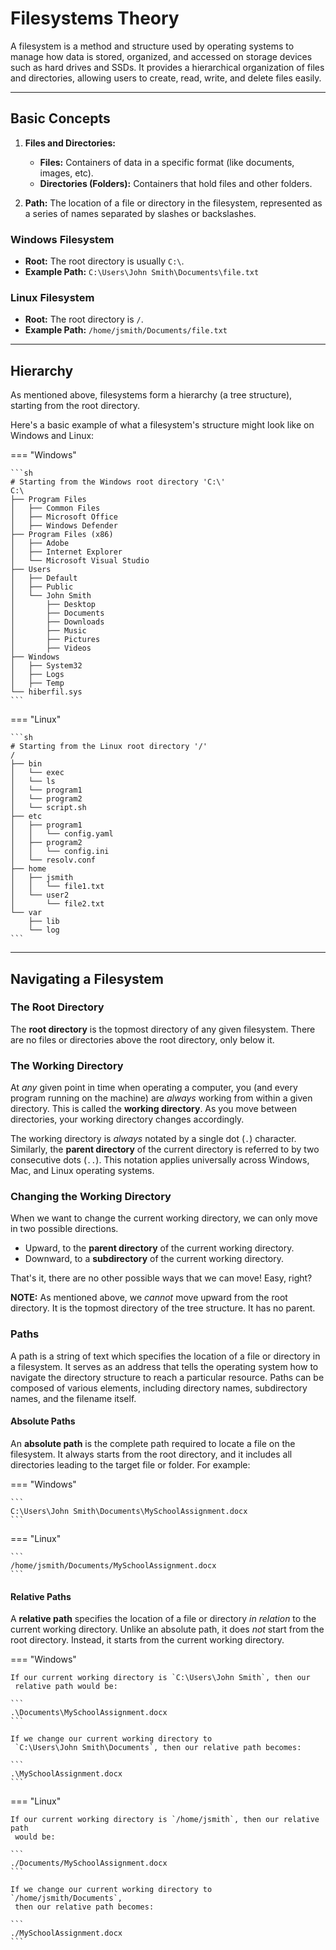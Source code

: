 # Filesystems Theory

A filesystem is a method and structure used by operating systems to manage how
 data is stored, organized, and accessed on storage devices such as hard
 drives and SSDs. It provides a hierarchical organization of files and
 directories, allowing users to create, read, write, and delete files easily.

---

## Basic Concepts

1. **Files and Directories:**

   - **Files:** Containers of data in a specific format (like documents,
     images, etc).
   - **Directories (Folders):** Containers that hold files and other folders.

1. **Path:** The location of a file or directory in the filesystem,
   represented as a series of names separated by slashes or backslashes.

### Windows Filesystem

- **Root:** The root directory is usually `C:\`.
- **Example Path:** `C:\Users\John Smith\Documents\file.txt`

### Linux Filesystem

- **Root:** The root directory is `/`.
- **Example Path:** `/home/jsmith/Documents/file.txt`

---

## Hierarchy

As mentioned above, filesystems form a hierarchy (a tree structure), starting
 from the root directory.

Here's a basic example of what a filesystem's structure might look like on
 Windows and Linux:

=== "Windows"

    ```sh
    # Starting from the Windows root directory 'C:\'
    C:\
    ├── Program Files
    │   ├── Common Files
    │   ├── Microsoft Office
    │   ├── Windows Defender
    ├── Program Files (x86)
    │   ├── Adobe
    │   ├── Internet Explorer
    │   └── Microsoft Visual Studio
    ├── Users
    │   ├── Default
    │   ├── Public
    │   └── John Smith
    │       ├── Desktop
    │       ├── Documents
    │       ├── Downloads
    │       ├── Music
    │       ├── Pictures
    │       ├── Videos
    ├── Windows
    │   ├── System32
    │   ├── Logs
    │   ├── Temp
    └── hiberfil.sys
    ```

=== "Linux"

    ```sh
    # Starting from the Linux root directory '/'
    /
    ├── bin
    │   └── exec
    │   └── ls
    │   └── program1
    │   └── program2
    │   └── script.sh
    ├── etc
    │   ├── program1
    │   │   └── config.yaml
    │   ├── program2
    │   │   └── config.ini
    │   └── resolv.conf
    ├── home
    │   ├── jsmith
    │   │   └── file1.txt
    │   └── user2
    │       └── file2.txt
    └── var
        ├── lib
        └── log
    ```

---

## Navigating a Filesystem

### The Root Directory

The **root directory** is the topmost directory of any given filesystem. There
 are no files or directories above the root directory, only below it.

### The Working Directory

At *any* given point in time when operating a computer, you (and every program
 running on the machine) are *always* working from within a given directory.
 This is called the **working directory**. As you move between directories,
 your working directory changes accordingly.

The working directory is *always* notated by a single dot (`.`) character.
 Similarly, the **parent directory** of the current directory is referred to
 by two consecutive dots (`..`). This notation applies universally across
 Windows, Mac, and Linux operating systems.

### Changing the Working Directory

When we want to change the current working directory, we can only move in two
 possible directions.

- Upward, to the **parent directory** of the current working directory.
- Downward, to a **subdirectory** of the current working directory.

That's it, there are no other possible ways that we can move! Easy, right?

**NOTE:** As mentioned above, we *cannot* move upward from the root directory.
 It is the topmost directory of the tree structure. It has no parent.

### Paths

A path is a string of text which specifies the location of a file or directory
 in a filesystem. It serves as an address that tells the operating system how
 to navigate the directory structure to reach a particular resource. Paths can
 be composed of various elements, including directory names, subdirectory
 names, and the filename itself.

#### Absolute Paths

An **absolute path** is the complete path required to locate a file on the
 filesystem. It always starts from the root directory, and it includes all
 directories leading to the target file or folder. For example:

=== "Windows"

    ```
    C:\Users\John Smith\Documents\MySchoolAssignment.docx
    ```

=== "Linux"

    ```
    /home/jsmith/Documents/MySchoolAssignment.docx
    ```

#### Relative Paths

A **relative path** specifies the location of a file or directory *in relation*
 to the current working directory. Unlike an absolute path, it does *not* start
 from the root directory. Instead, it starts from the current working directory.

=== "Windows"

    If our current working directory is `C:\Users\John Smith`, then our
     relative path would be:

    ```
    .\Documents\MySchoolAssignment.docx
    ```

    If we change our current working directory to
     `C:\Users\John Smith\Documents`, then our relative path becomes:

    ```
    .\MySchoolAssignment.docx
    ```

=== "Linux"

    If our current working directory is `/home/jsmith`, then our relative path
     would be:

    ```
    ./Documents/MySchoolAssignment.docx
    ```

    If we change our current working directory to `/home/jsmith/Documents`,
     then our relative path becomes:

    ```
    ./MySchoolAssignment.docx
    ```
